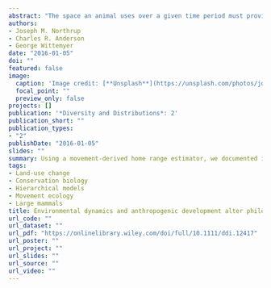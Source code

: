 ```yaml
---
abstract: "The space an animal uses over a given time period must provide the resources required for meeting energetic needs, reproducing and avoiding predation. Anthropogenic landscape change in concert with environmental dynamics can strongly structure space‐use. Investigating these dynamics can provide critical insight into animal ecology, conservation and management. The Piceance Basin, Colorado, USA. We applied a novel utilization distribution estimation technique based on a continuous‐time correlated random walk model to characterize range dynamics of mule deer during winter and summer seasons across multiple years. This approach leverages second‐order properties of movement to provide a probabilistic estimate of space‐use. We assessed the influence of environmental (cover and forage), individual and anthropogenic factors on interannual variation in range use of individual deer using a hierarchical Bayesian regression framework. Mule deer demonstrated remarkable spatial philopatry, with a median of 50% overlap (range: 8–78%) in year‐to‐year utilization distributions. Environmental conditions were the primary driver of both philopatry and range size, with anthropogenic disturbance playing a secondary role. Philopatry in mule deer is suspected to reflect the importance of spatial familiarity (memory) to this species and, therefore, factors driving spatial displacement are of conservation concern. The interaction between range behaviour and dynamics in development disturbance and environmental conditions highlights mechanisms by which anthropogenic environmental change may displace deer from familiar areas and alter their foraging and survival strategies."
authors:
- Joseph M. Northrup
- Charles R. Anderson
- George Wittemyer
date: "2016-01-05"
doi: ""
featured: false
image:
  caption: 'Image credit: [**Unsplash**](https://unsplash.com/photos/jdD8gXaTZsc)'
  focal_point: ""
  preview_only: false
projects: []
publication: '*Diversity and Distributions*: 2'
publication_short: ""
publication_types:
- "2"
publishDate: "2016-01-05"
slides: ""
summary: Using a movement-derived home range estimator, we documented incredibly high spatial fidelity to seasonal ranges in mule deer. Natural gas development reduced this fidelity in some case. 
tags:
- Land-use change
- Conservation biology
- Hierarchical models
- Movement ecology
- Large mammals
title: Environmental dynamics and anthropogenic development alter philopatry and space-use in a North American cervid
url_code: ""
url_dataset: ""
url_pdf: "https://onlinelibrary.wiley.com/doi/full/10.1111/ddi.12417"
url_poster: ""
url_project: ""
url_slides: ""
url_source: ""
url_video: ""
---
```



